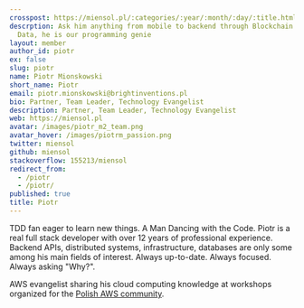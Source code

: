 ```yaml
---
crosspost: https://miensol.pl/:categories/:year/:month/:day/:title.html
descrption: Ask him anything from mobile to backend through Blockchain and Big
  Data, he is our programming genie
layout: member
author_id: piotr
ex: false
slug: piotr
name: Piotr Mionskowski
short_name: Piotr
email: piotr.mionskowski@brightinventions.pl
bio: Partner, Team Leader, Technology Evangelist
description: Partner, Team Leader, Technology Evangelist
web: https://miensol.pl
avatar: /images/piotr_m2_team.png
avatar_hover: /images/piotrm_passion.png
twitter: miensol
github: miensol
stackoverflow: 155213/miensol
redirect_from:
  - /piotr
  - /piotr/
published: true
title: Piotr
---
```

TDD fan eager to learn new things. A Man Dancing with the Code. Piotr is a real full stack developer with over 12 years of professional experience. Backend APIs, distributed systems, infrastructure, databases are only some among his main fields of interest. Always up-to-date. Always focused. Always asking "Why?".

AWS evangelist sharing his cloud computing knowledge at workshops organized for the [Polish AWS community](https://www.facebook.com/groups/679812723195646).